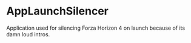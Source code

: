 # AppLaunchSilencer
Application used for silencing Forza Horizon 4 on launch because of its damn loud intros. 

